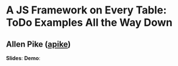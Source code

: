 # A JS Framework on Every Table: ToDo Examples All the Way Down
## Allen Pike ([apike](http://twitter.com/apike))

**Slides**: 
**Demo**:


